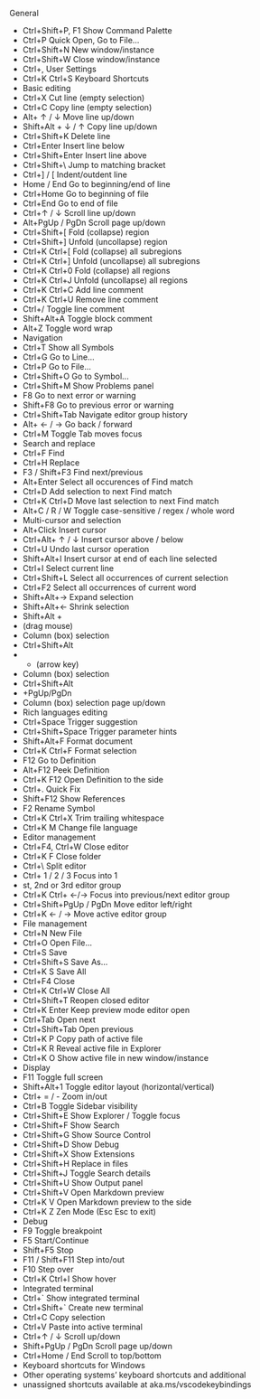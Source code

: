 General
* Ctrl+Shift+P, F1 Show Command Palette
* Ctrl+P Quick Open, Go to File…
* Ctrl+Shift+N New window/instance
* Ctrl+Shift+W Close window/instance
* Ctrl+, User Settings
* Ctrl+K Ctrl+S Keyboard Shortcuts
* Basic editing
* Ctrl+X Cut line (empty selection)
* Ctrl+C Copy line (empty selection)
* Alt+ ↑ / ↓ Move line up/down
* Shift+Alt + ↓ / ↑ Copy line up/down
* Ctrl+Shift+K Delete line
* Ctrl+Enter Insert line below
* Ctrl+Shift+Enter Insert line above
* Ctrl+Shift+\ Jump to matching bracket
* Ctrl+] / [ Indent/outdent line
* Home / End Go to beginning/end of line
* Ctrl+Home Go to beginning of file
* Ctrl+End Go to end of file
* Ctrl+↑ / ↓ Scroll line up/down
* Alt+PgUp / PgDn Scroll page up/down
* Ctrl+Shift+[ Fold (collapse) region
* Ctrl+Shift+] Unfold (uncollapse) region
* Ctrl+K Ctrl+[ Fold (collapse) all subregions
* Ctrl+K Ctrl+] Unfold (uncollapse) all subregions
* Ctrl+K Ctrl+0 Fold (collapse) all regions
* Ctrl+K Ctrl+J Unfold (uncollapse) all regions
* Ctrl+K Ctrl+C Add line comment
* Ctrl+K Ctrl+U Remove line comment
* Ctrl+/ Toggle line comment
* Shift+Alt+A Toggle block comment
* Alt+Z Toggle word wrap
* Navigation
* Ctrl+T Show all Symbols
* Ctrl+G Go to Line...
* Ctrl+P Go to File...
* Ctrl+Shift+O Go to Symbol...
* Ctrl+Shift+M Show Problems panel
* F8 Go to next error or warning
* Shift+F8 Go to previous error or warning
* Ctrl+Shift+Tab Navigate editor group history
* Alt+ ← / → Go back / forward
* Ctrl+M Toggle Tab moves focus
* Search and replace
* Ctrl+F Find
* Ctrl+H Replace
* F3 / Shift+F3 Find next/previous
* Alt+Enter Select all occurences of Find match
* Ctrl+D Add selection to next Find match
* Ctrl+K Ctrl+D Move last selection to next Find match
* Alt+C / R / W Toggle case-sensitive / regex / whole word
* Multi-cursor and selection
* Alt+Click Insert cursor
* Ctrl+Alt+ ↑ / ↓ Insert cursor above / below
* Ctrl+U Undo last cursor operation
* Shift+Alt+I Insert cursor at end of each line selected
* Ctrl+I Select current line
* Ctrl+Shift+L Select all occurrences of current selection
* Ctrl+F2 Select all occurrences of current word
* Shift+Alt+→ Expand selection
* Shift+Alt+← Shrink selection
* Shift+Alt +
* (drag mouse)
* Column (box) selection
* Ctrl+Shift+Alt
* + (arrow key)
* Column (box) selection
* Ctrl+Shift+Alt
* +PgUp/PgDn
* Column (box) selection page up/down
* Rich languages editing
* Ctrl+Space Trigger suggestion
* Ctrl+Shift+Space Trigger parameter hints
* Shift+Alt+F Format document
* Ctrl+K Ctrl+F Format selection
* F12 Go to Definition
* Alt+F12 Peek Definition
* Ctrl+K F12 Open Definition to the side
* Ctrl+. Quick Fix
* Shift+F12 Show References
* F2 Rename Symbol
* Ctrl+K Ctrl+X Trim trailing whitespace
* Ctrl+K M Change file language
* Editor management
* Ctrl+F4, Ctrl+W Close editor
* Ctrl+K F Close folder
* Ctrl+\ Split editor
* Ctrl+ 1 / 2 / 3 Focus into 1
* st, 2nd or 3rd editor group
* Ctrl+K Ctrl+ ←/→ Focus into previous/next editor group
* Ctrl+Shift+PgUp / PgDn Move editor left/right
* Ctrl+K ← / → Move active editor group
* File management
* Ctrl+N New File
* Ctrl+O Open File...
* Ctrl+S Save
* Ctrl+Shift+S Save As...
* Ctrl+K S Save All
* Ctrl+F4 Close
* Ctrl+K Ctrl+W Close All
* Ctrl+Shift+T Reopen closed editor
* Ctrl+K Enter Keep preview mode editor open
* Ctrl+Tab Open next
* Ctrl+Shift+Tab Open previous
* Ctrl+K P Copy path of active file
* Ctrl+K R Reveal active file in Explorer
* Ctrl+K O Show active file in new window/instance
* Display
* F11 Toggle full screen
* Shift+Alt+1 Toggle editor layout (horizontal/vertical)
* Ctrl+ = / - Zoom in/out
* Ctrl+B Toggle Sidebar visibility
* Ctrl+Shift+E Show Explorer / Toggle focus
* Ctrl+Shift+F Show Search
* Ctrl+Shift+G Show Source Control
* Ctrl+Shift+D Show Debug
* Ctrl+Shift+X Show Extensions
* Ctrl+Shift+H Replace in files
* Ctrl+Shift+J Toggle Search details
* Ctrl+Shift+U Show Output panel
* Ctrl+Shift+V Open Markdown preview
* Ctrl+K V Open Markdown preview to the side
* Ctrl+K Z Zen Mode (Esc Esc to exit)
* Debug
* F9 Toggle breakpoint
* F5 Start/Continue
* Shift+F5 Stop
* F11 / Shift+F11 Step into/out
* F10 Step over
* Ctrl+K Ctrl+I Show hover
* Integrated terminal
* Ctrl+` Show integrated terminal
* Ctrl+Shift+` Create new terminal
* Ctrl+C Copy selection
* Ctrl+V Paste into active terminal
* Ctrl+↑ / ↓ Scroll up/down
* Shift+PgUp / PgDn Scroll page up/down
* Ctrl+Home / End Scroll to top/bottom
* Keyboard shortcuts for Windows
* Other operating systems’ keyboard shortcuts and additional
* unassigned shortcuts available at aka.ms/vscodekeybindings